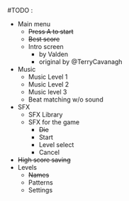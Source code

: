 #TODO :
- Main menu
    +  ~~Press A to start~~
    +  ~~Best score~~
    +  Intro screen
        * by Valden
        * original by @TerryCavanagh
- Music
    + Music Level 1
    + Music Level 2
    + Music level 3
    + Beat matching w/o sound
- SFX
    + SFX Library
    + SFX for the game
        * ~~Die~~
        * Start
        * Level select
        * Cancel
- ~~High score saving~~
- Levels
    + ~~Names~~
    + Patterns
    + Settings
